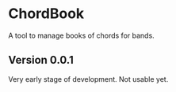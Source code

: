 ChordBook
=========

A tool to manage books of chords for bands.

Version 0.0.1
-------------
Very early stage of development. Not usable yet.
